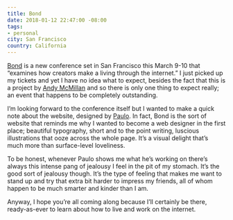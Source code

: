 ```yaml
---
title: Bond
date: 2018-01-12 22:47:00 -08:00
tags:
- personal
city: San Francisco
country: California
---
```


[Bond](http://bond.backerkit.com/) is a new conference set in San Francisco this March 9-10 that “examines how creators make a living through the internet.” I just picked up my tickets and yet I have no idea what to expect, besides the fact that this is a project by [Andy McMillan](http://goodonpaper.com/) and so there is only one thing to expect really; an event that happens to be completely outstanding.

I’m looking forward to the conference itself but I wanted to make a quick note about the website, designed by [Paulo](http://paulo.is). In fact, Bond is the sort of website that reminds me why I wanted to become a web designer in the first place; beautiful typography, short and to the point writing, luscious illustrations that ooze across the whole page. It’s a visual delight that’s much more than surface-level loveliness.

To be honest, whenever Paulo shows me what he’s working on there’s always this intense pang of jealousy I feel in the pit of my stomach. It’s the good sort of jealousy though. It’s the type of feeling that makes me want to stand up and try that extra bit harder to impress my friends, all of whom happen to be much smarter and kinder than I am.

Anyway, I hope you’re all coming along because I’ll certainly be there, ready-as-ever to learn about how to live and work on the internet.
